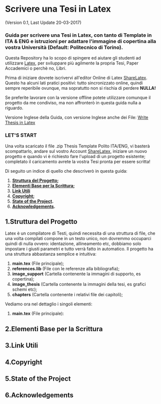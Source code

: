 # Scrivere una Tesi in Latex
(Version 0.1, Last Update 20-03-2017)

### Guida per scrivere una Tesi in Latex, con tanto di Template in ITA & ENG e istruzioni per adattare l'immagine di copertina alla vostra Università (Default: Politecnico di Torino).

Questa Repository ha lo scopo di spingere ed aiutare gli studenti ad utilizzare [Latex](https://www.latex-project.org/), per sviluppare più agilmente la propria Tesi, Paper Accademici o perchè no, Libri.

Prima di iniziare dovrete iscrivervi all'editor Online di Latex [ShareLatex](https://www.sharelatex.com?r=cd3f76de&rm=d&rs=b).
Questo ha alcuni lati pratici positivi: tutto sincronizzato online, quindi sempre reperibile ovunque, ma sopratutto non si rischia di perdere **NULLA!**

Se preferite lavorare con la versione offline potete utilizzare comunque il progetto da me condiviso, ma non affronterò in questa guida nulla a riguardo.

Versione Inglese della Guida, con versione Inglese anche dei File: [Write Thesis in Latex](https://github.com/DrewNF/Write-Thesis-in-Latex)

### LET'S START

Una volta scaricato il file .zip Thesis Template Polito ITA/ENG, vi basterà scompattarlo, andare sul vostro Account [ShareLatex](https://www.sharelatex.com?r=cd3f76de&rm=d&rs=b), iniziare un nuovo progetto e quando vi è richiesto fare l'upload di un progetto esistente; completato il caricamento avrete la vostra Tesi pronta per essere scritta!

Di seguito un indice di quello che descriverò in questa guida:

1. **[Struttura del Progetto](#1struttura-del-progetto);**
2. **[Elementi Base per la Scrittura](#2elementi-base-per-la-scrittura);**
3. **[Link Utili](#3yolo-script-usage)**
4. **[Copyright](#4copyright);**
5. **[State of the Project](#5state-of-the-project).**
6. **[Acknowledgements](#6acknowledgements).**


## 1.Struttura del Progetto

Latex è un compilatore di Testi, quindi necessita di una struttura di file, che una volta compilati compone in un testo unico, non dovremmo occuparci quindi di nulla ovvero: identazione, allineamento etc, dobbiamo solo impostare i giusti parametri e tutto verrà fatto in automatico.
Il progetto ha una struttura abbastanza semplice e intuitiva:
  1. **main.tex** (File principale);
  2. **references.lib** (File con le referenze alla bibliografia);
  3. **image_support** (Cartella contenente la immagini di supporto, es copertina);
  4. **image_thesis** (Cartella contenente la immagini della tesi, es grafici schemi etc);
  5. **chapters** (Cartella contenente i relativi file dei capitoli);

Vediamo ora nel dettaglio i singoli elementi:
1. **main.tex** (File principale):

## 2.Elementi Base per la Scrittura
## 3.Link Utili
## 4.Copyright
## 5.State of the Project
## 6.Acknowledgements


